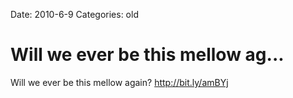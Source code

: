 Date: 2010-6-9
Categories: old

# Will we ever be this mellow ag...

Will we ever be this mellow again? <a href="http://bit.ly/amBYj" rel="nofollow">http://bit.ly/amBYj</a>

